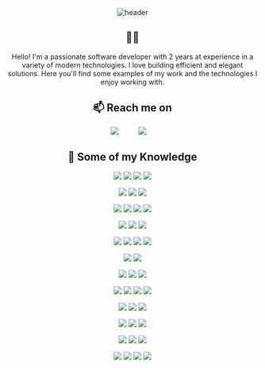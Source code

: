 <div align="center">
  <img src="assets/Free Universe Stars Video Gif Animated Zoom Virtual Background.gif" alt="header"/>
</div>

<h2 align="center"> 👨‍💻 </h2>
<p align="center">
   Hello! I'm a passionate software developer with 2 years at experience in a variety of modern technologies. I love building efficient and elegant solutions. Here you'll find some examples of my work and the technologies I enjoy working with.
</p>

<h2 align="center">📫 Reach me on</h2>
<p align="center">
  <a target="_blank"href="https://www.linkedin.com/in/msayas/"><img src="https://img.shields.io/badge/linkedin-%230077B5.svg?&style=for-the-badge&logo=linkedin&logoColor=white" /></a>&nbsp;&nbsp;&nbsp;&nbsp;
</a>&nbsp;&nbsp;&nbsp;&nbsp;
  <a href="mailto:sayasmatias1@gmail.com?subject=Hello%20Ileri,%20From%20Github"><img src="https://img.shields.io/badge/gmail-%23D14836.svg?&style=for-the-badge&logo=gmail&logoColor=white" /></a>&nbsp;&nbsp;&nbsp;&nbsp;
</p>

<h2 align="center"> 🔭 Some of my Knowledge</h2>

<p align="center">
  <!-- JavaScript -->
  <img
    src="https://img.shields.io/badge/JavaScript-%230A0A0A.svg?&style=for-the-badge&logo=javascript&logoColor=F7DF1E"
  />
  <!-- HTML5 -->
  <img
    src="https://img.shields.io/badge/html5-%230A0A0A.svg?&style=for-the-badge&logo=html5&logoColor=E34F26"
  />
  <!-- CSS3 -->
  <img
    src="https://img.shields.io/badge/css3-%230A0A0A.svg?&style=for-the-badge&logo=css3&logoColor=1572B6"
  />
  <!-- Typescript-->
  <img
    src="https://img.shields.io/badge/Typescript-%233178C6.svg?&style=for-the-badge&logo=typescript&logoColor=white"
  />
</p>

<p align="center">
  <!-- React.js -->
  <img
    src="https://img.shields.io/badge/React.js-%230364d4.svg?&style=for-the-badge&logo=react&logoColor=white"
  />
  <!-- Next.js -->
  <img
    src="https://img.shields.io/badge/next.js-%23000000.svg?&style=for-the-badge&logo=next.js&logoColor=white"
  />
  <!-- Storybook -->
  <img
    src="https://img.shields.io/badge/-Storybook-FF4785?style=for-the-badge&logo=storybook&logoColor=white"
  />
</p>

<p align="center">
  <!-- Radix UI -->
  <img
    src="https://img.shields.io/badge/Radix UI-%231d2024.svg?&style=for-the-badge&logo=radixui&logoColor=white"
  />
  <!-- Tailwind CSS -->
  <img
    src="https://img.shields.io/badge/Tailwind CSS-%2338bdf8.svg?&style=for-the-badge&logo=tailwindcss&logoColor=white"
  />
  <!-- Shadcn UI -->
  <img
    src="https://img.shields.io/badge/Shadcn UI-%23000000.svg?&style=for-the-badge&logoColor=white"
  />
  <!-- Material UI-->
  <img
    src="https://img.shields.io/badge/MUI-%23447FC5.svg?&style=for-the-badge&logo=mui&logoColor=white"
  />
</p>

<p align="center">
  <!-- Expo -->
  <img
    src="https://img.shields.io/badge/expo-1C1E24?style=for-the-badge&logo=expo&logoColor=#D04A37"
  />
  <!-- Flutter -->
  <img
    src="https://img.shields.io/badge/Flutter-%2302569B.svg?style=for-the-badge&logo=Flutter&logoColor=white"
  />
  <!-- React Native -->
  <img
    src="https://img.shields.io/badge/react_native-%2320232a.svg?style=for-the-badge&logo=react&logoColor=%2361DAFB"
  />
</p>

<p align="center">
  <!-- NestJS -->
  <img
    src="https://img.shields.io/badge/nestjs-%23E0234E.svg?style=for-the-badge&logo=nestjs&logoColor=white"
  />
  <!-- NodeJS -->
  <img
    src="https://img.shields.io/badge/node.js-6DA55F?style=for-the-badge&logo=node.js&logoColor=white"
  />
  <!-- tRPC -->
  <img
    src="https://img.shields.io/badge/tRPC-%232596BE.svg?style=for-the-badge&logo=tRPC&logoColor=white"
  />
  <!-- GraphQL -->
  <img
    src="https://img.shields.io/badge/-GraphQL-E10098?style=for-the-badge&logo=graphql&logoColor=white"
  />
</p>

<p align="center">
  <!-- Nx -->
  <img
    src="https://img.shields.io/badge/nx-143055?style=for-the-badge&logo=nx&logoColor=white"
  />
  <!-- PNPM -->
  <img
    src="https://img.shields.io/badge/pnpm-%234a4a4a.svg?style=for-the-badge&logo=pnpm&logoColor=f69220"
  />
</p>

<p align="center">
  <!-- Testing-Library -->
  <img
    src="https://img.shields.io/badge/-TestingLibrary-%23E33332?style=for-the-badge&logo=testing-library&logoColor=white"
  />
  <!-- Jest -->
  <img
    src="https://img.shields.io/badge/-jest-%23C21325?style=for-the-badge&logo=jest&logoColor=white"
  />
  <!-- cypress -->
  <img
    src="https://img.shields.io/badge/-cypress-%23E5E5E5?style=for-the-badge&logo=cypress&logoColor=058a5e"
  />
</p>

<p align="center">
  <!-- Prisma -->
  <img
    src="https://img.shields.io/badge/Prisma-%23283141?style=for-the-badge&logo=Prisma&logoColor=white"
  />
  <!-- React Query -->
  <img
    src="https://img.shields.io/badge/React Query-%23ef4444.svg?&style=for-the-badge&logo=react query&logoColor=white"
  />
  <!-- Clerk -->
  <img
    src="https://img.shields.io/badge/Clerk-%236c47ff.svg?&style=for-the-badge&logo=clerk&logoColor=white"
  />
  <!-- Git -->
  <img
    src="https://img.shields.io/badge/Git-%23F05032.svg?&style=for-the-badge&logo=git&logoColor=white"
  />
</p>

<p align="center">
  <!-- Postgress -->
  <img
    src="https://img.shields.io/badge/postgres-%23316192.svg?style=for-the-badge&logo=postgresql&logoColor=white"
  />
  <!-- MSSQL -->
  <img
    src="https://img.shields.io/badge/Microsoft%20SQL%20Server-CC2927?style=for-the-badge&logo=microsoft%20sql%20server&logoColor=white"
  />
  <!-- MONGODB -->
  <img
    src="https://img.shields.io/badge/MongoDB-%234ea94b.svg?style=for-the-badge&logo=mongodb&logoColor=white"
  />
</p>

<p align="center">
  <!-- Planetscale -->
  <img
    src="https://img.shields.io/badge/planetscale-%23000000.svg?style=for-the-badge&logo=planetscale&logoColor=white"
  />
  <!-- Redis -->
  <img
    src="https://img.shields.io/badge/redis-%23DD0031.svg?style=for-the-badge&logo=redis&logoColor=white"
  />
  <!-- Supabase -->
  <img
    src="https://img.shields.io/badge/Supabase-3ECF8E?style=for-the-badge&logo=supabase&logoColor=white"
  />
</p>

<p align="center">
  <!-- GH Actions -->
  <img
    src="https://img.shields.io/badge/github%20actions-%232671E5.svg?style=for-the-badge&logo=githubactions&logoColor=white"
  />
  <!-- Docker -->
  <img
    src="https://img.shields.io/badge/docker-%230db7ed.svg?style=for-the-badge&logo=docker&logoColor=white"
  />
  <!-- DigitalOcean -->
  <img
    src="https://img.shields.io/badge/DigitalOcean-%230167ff.svg?style=for-the-badge&logo=digitalOcean&logoColor=white"
  />
</p>

<p align="center">
  <!-- Google Cloud -->
  <img
    src="https://img.shields.io/badge/GoogleCloud-%234285F4.svg?style=for-the-badge&logo=google-cloud&logoColor=white"
  />
  <!-- Firebase -->
  <img
    src="https://img.shields.io/badge/firebase-%23039BE5.svg?style=for-the-badge&logo=firebase"
  />
  <!-- AWS -->
  <img
    src="https://img.shields.io/badge/AWS-%23FF9900.svg?style=for-the-badge&logo=amazon-aws&logoColor=white"
  />
  <!-- Vercel -->
  <img
    src="https://img.shields.io/badge/Vercel-%23000000.svg?&style=for-the-badge&logo=vercel&logoColor=white"
  />
</p>
